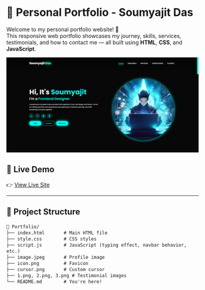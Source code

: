 # 💼 Personal Portfolio - Soumyajit Das

Welcome to my personal portfolio website! 🚀  
This responsive web portfolio showcases my journey, skills, services, testimonials, and how to contact me — all built using **HTML**, **CSS**, and **JavaScript**.

![Preview](https://github.com/soumyajit69/Photo-Video/blob/main/Portfolio-Demo.png) 

## 🔗 Live Demo

👉 [View Live Site](https://soumyajit69.github.io/Portfolio-Website/) 

---

## 📁 Project Structure

```plaintext
📁 Portfolio/
├── index.html       # Main HTML file
├── style.css        # CSS styles
├── script.js        # JavaScript (typing effect, navbar behavior, etc.)
├── image.jpeg       # Profile image
├── icon.png         # Favicon
├── cursor.png       # Custom cursor
├── 1.png, 2.png, 3.png # Testimonial images
└── README.md        # You're here!
